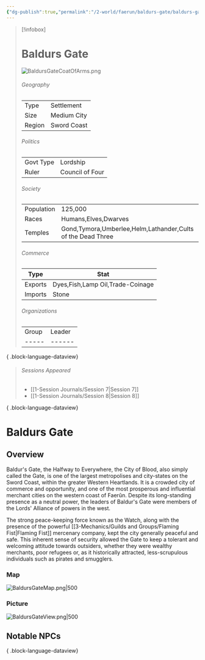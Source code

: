 ```yaml
---
{"dg-publish":true,"permalink":"/2-world/faerun/baldurs-gate/baldurs-gate/","tags":["Category/Settlement"],"created":"2025-02-22T16:40:09.034-05:00","updated":"2025-02-25T21:28:35.186-05:00"}
---
```



> [!infobox]
> # Baldurs Gate 
> ![BaldursGateCoatOfArms.png](/img/user/z_Assets/BaldursGateCoatOfArms.png)
> ###### Geography
> |   |   |
> |---|---|
> |Type |Settlement |
> |Size | Medium City |
> |Region | Sword Coast |
> ###### Politics
> | |  |
> |---|---|
> |Govt Type | Lordship |
> |Ruler | Council of Four|
> ###### Society
> | |  |
> |---|---|
> |Population | 125,000 |
> |Races | Humans,Elves,Dwarves|
> |Temples | Gond,Tymora,Umberlee,Helm,Lathander,Cults of the Dead Three |
> ###### Commerce
> Type |  Stat |
> ---|---|
> Exports | Dyes,Fish,Lamp Oil,Trade-Coinage |
> Imports | Stone |
> ###### Organizations
> | | |
> |---|---|
>  | Group | Leader |
> | ----- | ------ |
> 
{ .block-language-dataview}
> ###### Sessions Appeared
>  - [[1-Session Journals/Session 7\|Session 7]]
> - [[1-Session Journals/Session 8\|Session 8]]
> 
{ .block-language-dataview}

# Baldurs Gate
## Overview
Baldur's Gate, the Halfway to Everywhere, the City of Blood, also simply called the Gate, is one of the largest metropolises and city-states on the Sword Coast, within the greater Western Heartlands. It is a crowded city of commerce and opportunity, and one of the most prosperous and influential merchant cities on the western coast of Faerûn. Despite its long-standing presence as a neutral power, the leaders of Baldur's Gate were members of the Lords' Alliance of powers in the west.

The strong peace-keeping force known as the Watch, along with the presence of the powerful [[3-Mechanics/Guilds and Groups/Flaming Fist\|Flaming Fist]] mercenary company, kept the city generally peaceful and safe. This inherent sense of security allowed the Gate to keep a tolerant and welcoming attitude towards outsiders, whether they were wealthy merchants, poor refugees or, as it historically attracted, less-scrupulous individuals such as pirates and smugglers.

### Map
![BaldursGateMap.png|500](/img/user/z_Assets/BaldursGateMap.png)

### Picture
![BaldursGateView.png|500](/img/user/z_Assets/BaldursGateView.png)

## Notable NPCs

{ .block-language-dataview}


